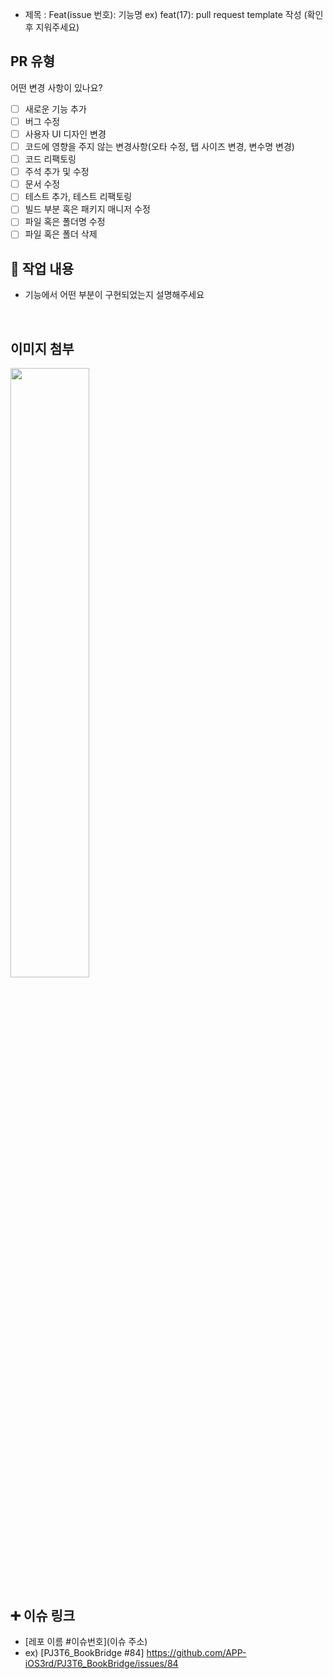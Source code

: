- 제목 : Feat(issue 번호): 기능명
  ex) feat(17): pull request template 작성
  (확인 후 지워주세요)

## PR 유형
어떤 변경 사항이 있나요?

- [ ] 새로운 기능 추가
- [ ] 버그 수정
- [ ] 사용자 UI 디자인 변경
- [ ] 코드에 영향을 주지 않는 변경사항(오타 수정, 탭 사이즈 변경, 변수명 변경)
- [ ] 코드 리팩토링
- [ ] 주석 추가 및 수정
- [ ] 문서 수정
- [ ] 테스트 추가, 테스트 리팩토링
- [ ] 빌드 부분 혹은 패키지 매니저 수정
- [ ] 파일 혹은 폴더명 수정
- [ ] 파일 혹은 폴더 삭제

## 🔎 작업 내용

- 기능에서 어떤 부분이 구현되었는지 설명해주세요

  <br/>

## 이미지 첨부

<img src="파일주소" width="50%" height="50%"/>

<br/>

## ➕ 이슈 링크

- [레포 이름 #이슈번호](이슈 주소)
- ex) [PJ3T6_BookBridge #84] https://github.com/APP-iOS3rd/PJ3T6_BookBridge/issues/84

<br/>
